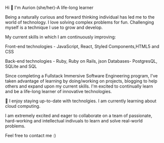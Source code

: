 

Hi 👋 I'm Aurion (she/her)-A life-long learner

Being a naturally curious and forward thinking individual has led me to the world of technology. I love solving complex problems for fun. Challenging myself is a technique I use to grow and develop. 

My current skills in which I am continuously improving:

Front-end technologies - JavaScript, React, Styled Components,HTML5 and CSS

Back-end technologies - Ruby, Ruby on Rails, json
Databases- PostgresQL, SQLite and SQL

Since completing a Fullstack Immersive Software Engineering program, I've taken advantage of learning by doing/working on projects, blogging to help others and expand upon my current skills. I'm excited to continually learn and be a life-long learner of innovative technologies. 

🌱 I enjoy staying up-to-date with technolgies. I am currently learning about cloud computing.

<!-- Fun Facts:
  I love solving puzzles 
  I am a foodie and enjoy trying different cultural foods
  I love roller skatting although on average I fall about times within an hour
  I am a professional singer . (Only in the shower) -->
  

I am extremely excited and eager to collaborate on a team of passionate, hard-working and intellectual indivuals to learn and solve real-world problems. 

Feel free to contact me :)

